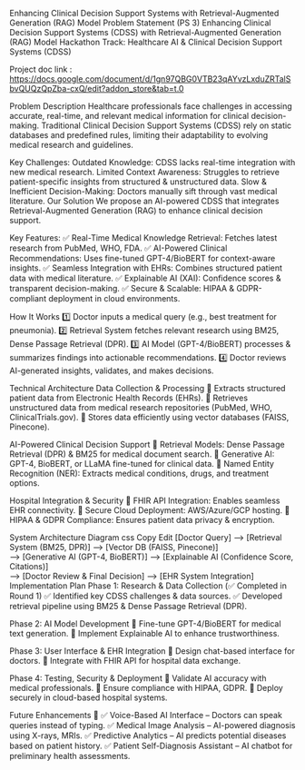 Enhancing Clinical Decision Support Systems with Retrieval-Augmented Generation (RAG) Model
Problem Statement (PS 3)
Enhancing Clinical Decision Support Systems (CDSS) with Retrieval-Augmented Generation (RAG) Model
Hackathon Track: Healthcare AI & Clinical Decision Support Systems (CDSS)

Project doc link : https://docs.google.com/document/d/1gn97QBG0VTB23qAYvzLxduZRTalSbvQUQzQpZba-cxQ/edit?addon_store&tab=t.0 

Problem Description
Healthcare professionals face challenges in accessing accurate, real-time, and relevant medical information for clinical decision-making. Traditional Clinical Decision Support Systems (CDSS) rely on static databases and predefined rules, limiting their adaptability to evolving medical research and guidelines.

Key Challenges:
Outdated Knowledge: CDSS lacks real-time integration with new medical research.
Limited Context Awareness: Struggles to retrieve patient-specific insights from structured & unstructured data.
Slow & Inefficient Decision-Making: Doctors manually sift through vast medical literature.
Our Solution
We propose an AI-powered CDSS that integrates Retrieval-Augmented Generation (RAG) to enhance clinical decision support.

Key Features:
✅ Real-Time Medical Knowledge Retrieval: Fetches latest research from PubMed, WHO, FDA.
✅ AI-Powered Clinical Recommendations: Uses fine-tuned GPT-4/BioBERT for context-aware insights.
✅ Seamless Integration with EHRs: Combines structured patient data with medical literature.
✅ Explainable AI (XAI): Confidence scores & transparent decision-making.
✅ Secure & Scalable: HIPAA & GDPR-compliant deployment in cloud environments.

How It Works
1️⃣ Doctor inputs a medical query (e.g., best treatment for pneumonia).
2️⃣ Retrieval System fetches relevant research using BM25, Dense Passage Retrieval (DPR).
3️⃣ AI Model (GPT-4/BioBERT) processes & summarizes findings into actionable recommendations.
4️⃣ Doctor reviews AI-generated insights, validates, and makes decisions.

Technical Architecture
Data Collection & Processing
🔹 Extracts structured patient data from Electronic Health Records (EHRs).
🔹 Retrieves unstructured data from medical research repositories (PubMed, WHO, ClinicalTrials.gov).
🔹 Stores data efficiently using vector databases (FAISS, Pinecone).

AI-Powered Clinical Decision Support
🔹 Retrieval Models: Dense Passage Retrieval (DPR) & BM25 for medical document search.
🔹 Generative AI: GPT-4, BioBERT, or LLaMA fine-tuned for clinical data.
🔹 Named Entity Recognition (NER): Extracts medical conditions, drugs, and treatment options.

Hospital Integration & Security
🔹 FHIR API Integration: Enables seamless EHR connectivity.
🔹 Secure Cloud Deployment: AWS/Azure/GCP hosting.
🔹 HIPAA & GDPR Compliance: Ensures patient data privacy & encryption.

System Architecture Diagram
css
Copy
Edit
[Doctor Query] --> [Retrieval System (BM25, DPR)] --> [Vector DB (FAISS, Pinecone)]  
--> [Generative AI (GPT-4, BioBERT)] --> [Explainable AI (Confidence Score, Citations)]  
--> [Doctor Review & Final Decision] --> [EHR System Integration]  
Implementation Plan
Phase 1: Research & Data Collection (✅ Completed in Round 1)
✅ Identified key CDSS challenges & data sources.
✅ Developed retrieval pipeline using BM25 & Dense Passage Retrieval (DPR).

Phase 2: AI Model Development
🔹 Fine-tune GPT-4/BioBERT for medical text generation.
🔹 Implement Explainable AI to enhance trustworthiness.

Phase 3: User Interface & EHR Integration
🔹 Design chat-based interface for doctors.
🔹 Integrate with FHIR API for hospital data exchange.

Phase 4: Testing, Security & Deployment
🔹 Validate AI accuracy with medical professionals.
🔹 Ensure compliance with HIPAA, GDPR.
🔹 Deploy securely in cloud-based hospital systems.

Future Enhancements 🚀
✅ Voice-Based AI Interface – Doctors can speak queries instead of typing.
✅ Medical Image Analysis – AI-powered diagnosis using X-rays, MRIs.
✅ Predictive Analytics – AI predicts potential diseases based on patient history.
✅ Patient Self-Diagnosis Assistant – AI chatbot for preliminary health assessments.
